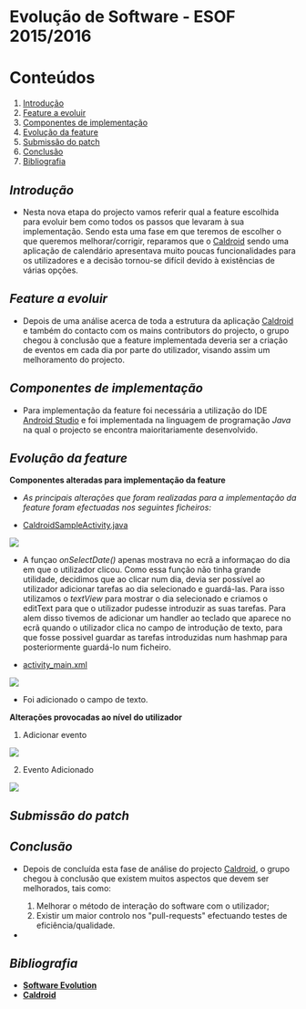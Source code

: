 Evolução de Software - ESOF 2015/2016
========

# Conteúdos
1. [Introdução](#introdução)
2. [Feature a evoluir](#feature)
3. [Componentes de implementação](#components)
4. [Evolução da feature](#evolution)
5. [Submissão do patch](#submission)
6. [Conclusão](#conclusion)
7. [Bibliografia](#bli)

## *Introdução* <a name="introdução"></a>

* Nesta nova etapa do projecto vamos referir qual a feature escolhida para evoluir bem como todos os passos que levaram à sua implementação. Sendo esta uma fase em que teremos de escolher o que queremos melhorar/corrigir, reparamos que o [Caldroid](https://github.com/roomorama/Caldroid) sendo uma aplicação de calendário apresentava muito poucas funcionalidades para os utilizadores e a decisão tornou-se difícil devido à existências de várias opções.

## *Feature a evoluir* <a name="feature"></a>

* Depois de uma análise acerca de toda a estrutura da aplicação [Caldroid](https://github.com/roomorama/Caldroid) e também do contacto com os mains contributors do projecto, o grupo chegou à conclusão que a feature implementada deveria ser a criação de eventos em cada dia por parte do utilizador, visando assim um melhoramento do projecto.

## *Componentes de implementação* <a name="components"></a>

* Para implementação da feature foi necessária a utilização do IDE [Android Studio](http://developer.android.com/sdk/index.html) e foi implementada na linguagem de programação *Java* na qual o projecto se encontra maioritariamente desenvolvido.

## *Evolução da feature* <a name="evolution"></a>

**Componentes alteradas para implementação da feature**

* *As principais alterações que foram realizadas para a implementação da feature foram efectuadas nos seguintes ficheiros:*

* [CaldroidSampleActivity.java](https://github.com/carvalhofilipe1995/Caldroid/blob/578cd3044d237adde18af625ee583599084c98b3/caldroidSampleActivity/src/main/java/com/caldroidsample/CaldroidSampleActivity.java)

<img src="https://raw.githubusercontent.com/carvalhofilipe1995/Caldroid/master/ESOF-docs/resources/CaldroidSampleActivity.jpg">

* A funçao *onSelectDate()* apenas mostrava no ecrã a informaçao do dia em que o utilizador clicou. Como essa função não tinha grande utilidade, decidimos que ao clicar num dia, devia ser possível ao utilizador adicionar tarefas ao dia selecionado e guardá-las. Para isso utilizamos o *textView* para mostrar o dia selecionado e criamos o editText para que o utilizador pudesse introduzir as suas tarefas. Para alem disso tivemos de adicionar um handler ao teclado que aparece no ecrã quando o utilizador clica no campo de introdução de texto, para que fosse possivel guardar as tarefas introduzidas num hashmap para posteriormente guardá-lo num ficheiro.

* [activity_main.xml](https://github.com/carvalhofilipe1995/Caldroid/blob/578cd3044d237adde18af625ee583599084c98b3/caldroidSampleActivity/src/main/res/layout/activity_main.xml)

<img src="https://github.com/carvalhofilipe1995/Caldroid/blob/master/ESOF-docs/resources/activity_main.jpg">

* Foi adicionado o campo de texto.

**Alterações provocadas ao nível do utilizador**

  1. Adicionar evento

<img src="https://github.com/carvalhofilipe1995/Caldroid/blob/master/ESOF-docs/resources/add_event.jpg">

  2. Evento Adicionado

<img src="https://github.com/carvalhofilipe1995/Caldroid/blob/master/ESOF-docs/resources/event_added.jpg">

## *Submissão do patch* <a name="submission"></a>

## *Conclusão* <a name="conclusion"></a>

* Depois de concluída esta fase de análise do projecto [Caldroid](https://github.com/roomorama/Caldroid), o grupo chegou à conclusão que existem muitos aspectos que devem ser melhorados, tais como:

  1. Melhorar o método de interação do software com o utilizador;
  2. Existir um maior controlo nos "pull-requests" efectuando testes de eficiência/qualidade.

*



## *Bibliografia*  <a name="bli"></a>

  * **[Software Evolution](https://moodle.up.pt/pluginfile.php/80714/mod_resource/content/1/software_evolution.pdf)**
  * **[Caldroid](https://github.com/roomorama/Caldroid)**

